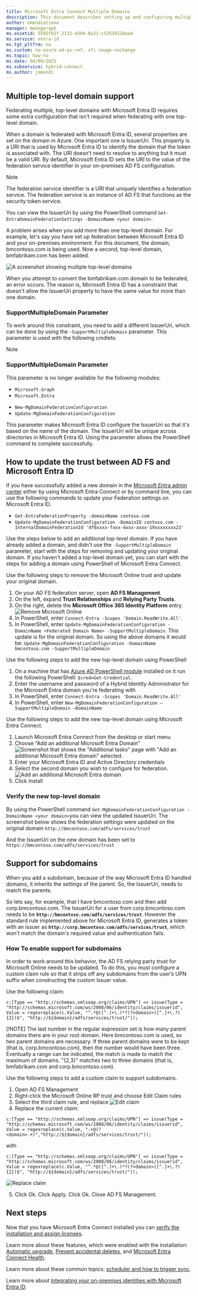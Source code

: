 ```yaml
---
title: Microsoft Entra Connect Multiple Domains
description: This document describes setting up and configuring multiple top level domains with Microsoft 365 and Microsoft Entra ID.
author: omondiatieno
manager: mwongerapk
ms.assetid: 5595fb2f-2131-4304-8a31-c52559128ea4
ms.service: entra-id
ms.tgt_pltfrm: na
ms.custom: no-azure-ad-ps-ref, sfi-image-nochange
ms.topic: how-to
ms.date: 04/09/2025
ms.subservice: hybrid-connect
ms.author: jomondi
---
```


## Multiple top-level domain support
Federating multiple, top-level domains with Microsoft Entra ID requires some extra configuration that isn't required when federating with one top-level domain.

When a domain is federated with Microsoft Entra ID, several properties are set on the domain in Azure. One important one is IssuerUri. This property is a URI that is used by Microsoft Entra ID to identify the domain that the token is associated with. The URI doesn’t need to resolve to anything but it must be a valid URI. By default, Microsoft Entra ID sets the URI to the value of the federation service identifier in your on-premises AD FS configuration.

> [!NOTE]
> The federation service identifier is a URI that uniquely identifies a federation service. The federation service is an instance of AD FS that functions as the security token service.
>
>

You can view the IssuerUri by using the PowerShell command `Get-EntraDomainFederationSettings -DomainName <your domain>`.

A problem arises when you add more than one top-level domain. For example, let's say you have set up federation between Microsoft Entra ID and your on-premises environment. For this document, the domain, bmcontoso.com is being used. Now a second, top-level domain, bmfabrikam.com has been added.

![A screenshot showing multiple top-level domains](./media/how-to-connect-install-multiple-domains/domains.png)

When you attempt to convert the bmfabrikam.com domain to be federated, an error occurs. The reason is, Microsoft Entra ID has a constraint that doesn't allow the IssuerUri property to have the same value for more than one domain. 

### SupportMultipleDomain Parameter
To work around this constraint, you need to add a different IssuerUri, which can be done by using the `-SupportMultipleDomain` parameter. This parameter is used with the following cmdlets:
> [!NOTE]
> ### SupportMultipleDomain Parameter
> This parameter is no longer available for the following modules:
> * `Microsoft.Graph`
> * `Microsoft.Entra`
>

* `New-MgDomainFederationConfiguration`
* `Update-MgDomainFederationConfiguration`

This parameter makes Microsoft Entra ID configure the IssuerUri so that it's based on the name of the domain. The IssuerUri will be unique across directories in Microsoft Entra ID. Using the parameter allows the PowerShell command to complete successfully.


## How to update the trust between AD FS and Microsoft Entra ID


If you have successfully added a new domain in the [Microsoft Entra admin center](https://entra.microsoft.com) either by using Microsoft Entra Connect or by command line, you can use the following commands to update your Federation settings on Microsoft Entra ID. 

* `Get-EntraFederationProperty -domainName contoso.com`
* `Update-MgDomainFederationConfiguration -DomainID contoso.com -InternalDomainFederationId '0f6xxxx-fxxx-4xxx-axxx-19xxxxxxxx23'`

Use the steps below to add an additional top-level domain. If you have already added a domain, and didn't use the `-SupportMultipleDomain` parameter, start with the steps for removing and updating your original domain. If you haven't added a top-level domain yet, you can start with the steps for adding a domain using PowerShell of Microsoft Entra Connect.

Use the following steps to remove the Microsoft Online trust and update your original domain.

1. On your AD FS federation server, open **AD FS Management**.
1. On the left, expand **Trust Relationships** and **Relying Party Trusts**.
1. On the right, delete the **Microsoft Office 365 Identity Platform** entry.
  ![Remove Microsoft Online](./media/how-to-connect-install-multiple-domains/trust4.png)
1. In PowerShell, enter `Connect-Entra -Scopes 'Domain.ReadWrite.All'`.
1. In PowerShell, enter `Update-MgDomainFederationConfiguration -DomainName <Federated Domain Name> -SupportMultipleDomain`. This update is for the original domain. So using the above domains it would be: `Update-MgDomainFederationConfiguration -DomainName bmcontoso.com -SupportMultipleDomain`

Use the following steps to add the new top-level domain using PowerShell

1. On a machine that has [Azure AD PowerShell module](/previous-versions/azure/jj151815(v=azure.100)) installed on it run the following PowerShell: `$cred=Get-Credential`.
2. Enter the username and password of a Hybrid Identity Administrator for the Microsoft Entra domain you're federating with
3. In PowerShell, enter `Connect-Entra -Scopes 'Domain.ReadWrite.All'`
4. In PowerShell, enter `New-MgDomainFederationConfiguration –SupportMultipleDomain –DomainName`

Use the following steps to add the new top-level domain using Microsoft Entra Connect.

1. Launch Microsoft Entra Connect from the desktop or start menu
2. Choose “Add an additional Microsoft Entra Domain”
  ![Screenshot that shows the "Additional tasks" page with "Add an additional Microsoft Entra domain" selected.](./media/how-to-connect-install-multiple-domains/add1.png)
3. Enter your Microsoft Entra ID and Active Directory credentials
4. Select the second domain you wish to configure for federation.
  ![Add an additional Microsoft Entra domain](./media/how-to-connect-install-multiple-domains/add2.png)
5. Click Install

### Verify the new top-level domain
By using the PowerShell command `Get-MgDomainFederationConfiguration -DomainName <your domain>`you can view the updated IssuerUri. The screenshot below shows the federation settings were updated on the original domain `http://bmcontoso.com/adfs/services/trust`


And the IssuerUri on the new domain has been set to `https://bmcontoso.com/adfs/services/trust`

## Support for subdomains
When you add a subdomain, because of the way Microsoft Entra ID handled domains, it inherits the settings of the parent. So, the IssuerUri, needs to match the parents.

So lets say, for example, that I have bmcontoso.com and then add corp.bmcontoso.com. The IssuerUri for a user from corp.bmcontoso.com needs to be **`http://bmcontoso.com/adfs/services/trust`**. However the standard rule implemented above for Microsoft Entra ID, generates a token with an issuer as **`http://corp.bmcontoso.com/adfs/services/trust`**, which won't match the domain's required value and authentication fails.

### How To enable support for subdomains
In order to work around this behavior, the AD FS relying party trust for Microsoft Online needs to be updated. To do this, you must configure a custom claim rule so that it strips off any subdomains from the user’s UPN suffix when constructing the custom Issuer value.

Use the following claim:

```  
c:[Type == "http://schemas.xmlsoap.org/claims/UPN"] => issue(Type = "http://schemas.microsoft.com/ws/2008/06/identity/claims/issuerid", Value = regexreplace(c.Value, "^.*@([^.]+\.)*?(?<domain>([^.]+\.?){2})$", "http://${domain}/adfs/services/trust/"));
```

[!NOTE]
The last number in the regular expression set is how many parent domains there are in your root domain. Here bmcontoso.com is used, so two parent domains are necessary. If three parent domains were to be kept (that is, corp.bmcontoso.com), then the number would have been three. Eventually a range can be indicated, the match is made to match the maximum of domains. "{2,3}" matches two to three domains (that is, bmfabrikam.com and corp.bmcontoso.com).

Use the following steps to add a custom claim to support subdomains.

1. Open AD FS Management
2. Right-click the Microsoft Online RP trust and choose Edit Claim rules
3. Select the third claim rule, and replace
  ![Edit claim](./media/how-to-connect-install-multiple-domains/sub1.png)
4. Replace the current claim:

  ```
  c:[Type == "http://schemas.xmlsoap.org/claims/UPN"] => issue(Type = "http://schemas.microsoft.com/ws/2008/06/identity/claims/issuerid", Value = regexreplace(c.Value, ".+@(?<domain>.+)","http://${domain}/adfs/services/trust/"));
  ```
  with

  ```
  c:[Type == "http://schemas.xmlsoap.org/claims/UPN"] => issue(Type = "http://schemas.microsoft.com/ws/2008/06/identity/claims/issuerid", Value = regexreplace(c.Value, "^.*@([^.]+\.)*?(?<domain>([^.]+\.?){2})$", "http://${domain}/adfs/services/trust/"));
  ```

  ![Replace claim](./media/how-to-connect-install-multiple-domains/sub2.png)

5. Click Ok. Click Apply. Click Ok. Close AD FS Management.

## Next steps
Now that you have Microsoft Entra Connect installed you can [verify the installation and assign licenses](how-to-connect-post-installation.md).

Learn more about these features, which were enabled with the installation: [Automatic upgrade](how-to-connect-install-automatic-upgrade.md), [Prevent accidental deletes](how-to-connect-sync-feature-prevent-accidental-deletes.md), and [Microsoft Entra Connect Health](how-to-connect-health-sync.md).

Learn more about these common topics: [scheduler and how to trigger sync](how-to-connect-sync-feature-scheduler.md).

Learn more about [Integrating your on-premises identities with Microsoft Entra ID](../whatis-hybrid-identity.md).
